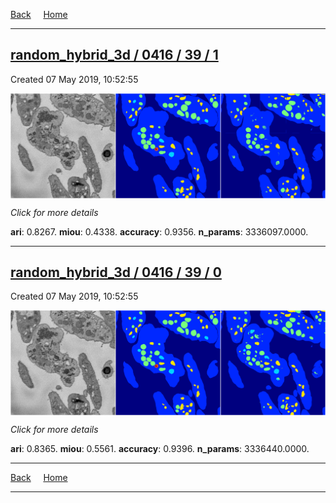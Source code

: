 
[Back](..)&nbsp;&nbsp;&nbsp;&nbsp;&nbsp;[Home](https://leapmanlab.github.io/snapshots)

---

<div class="summary"><a href="1"><h2>random_hybrid_3d / 0416 / 39 / 1</h2></a><p>Created 07 May 2019, 10:52:55
</p><a href="1"><img src="1/media/summary.png" align="center"></a><p>
<i>Click for more details</i>
</p></div>

**ari**: 0.8267. **miou**: 0.4338. **accuracy**: 0.9356. **n_params**: 3336097.0000. 

---

<div class="summary"><a href="0"><h2>random_hybrid_3d / 0416 / 39 / 0</h2></a><p>Created 07 May 2019, 10:52:55
</p><a href="0"><img src="0/media/summary.png" align="center"></a><p>
<i>Click for more details</i>
</p></div>

**ari**: 0.8365. **miou**: 0.5561. **accuracy**: 0.9396. **n_params**: 3336440.0000. 

---

[Back](..)&nbsp;&nbsp;&nbsp;&nbsp;&nbsp;[Home](https://leapmanlab.github.io/snapshots)

---